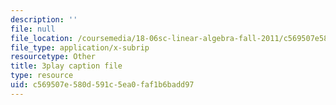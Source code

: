 ```yaml
---
description: ''
file: null
file_location: /coursemedia/18-06sc-linear-algebra-fall-2011/c569507e580d591c5ea0faf1b6badd97_MsIvs_6vC38.srt
file_type: application/x-subrip
resourcetype: Other
title: 3play caption file
type: resource
uid: c569507e-580d-591c-5ea0-faf1b6badd97
---
```

